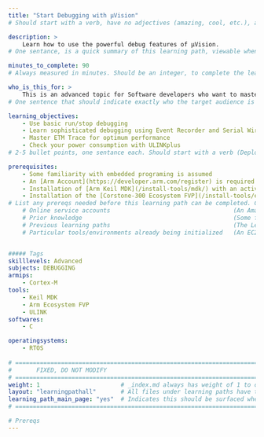 ```yaml
---
title: "Start Debugging with µVision"
# Should start with a verb, have no adjectives (amazing, cool, etc.), and be as concise as possible.

description: >
    Learn how to use the powerful debug features of µVision.
# One sentance, is a quick summary of this learning path, viewable when searching through all learning paths. 

minutes_to_complete: 90
# Always measured in minutes. Should be an integer, to complete the learning path (not just read it).

who_is_this_for: >
    This is an advanced topic for Software developers who want to master embedded microcontroller debugging using µVision.
# One sentence that should indicate exactly who the target audience is (developers in X industries using Y tools/software for Z use-case).

learning_objectives: 
    - Use basic run/stop debugging
    - Learn sophisticated debugging using Event Recorder and Serial Wire Viewer
    - Master ETM Trace for optimum performance
    - Check your power consumption with ULINKplus
# 2-5 bullet points, one sentance each. Should start with a verb (Deploy, Measure) and indicate the value of the objective if possible.

prerequisites:
    - Some familiarity with embedded programing is assumed
    - An [Arm Account](https://developer.arm.com/register) is required
    - Installation of [Arm Keil MDK](/install-tools/mdk/) with an active MDK-Community license
    - Installation of the [Corstone-300 Ecosystem FVP](/install-tools/ecosystem_fvp/)
# List any prereqs needed before this learning path can be completed. Can include:
    # Online service accounts                                   (An Amazon Web Services account)
    # Prior knowledge                                           (Some familiarity with embedded programing)
    # Previous learning paths                                   (The Learning Path: Getting Started with Arm Virtual Hardware)
    # Particular tools/environments already being initialized   (An EC2 instance with AVH installed)


##### Tags
skilllevels: Advanced
subjects: DEBUGGING
armips:
    - Cortex-M
tools:
    - Keil MDK
    - Arm Ecosystem FVP
    - ULINK
softwares:
    - C

operatingsystems:
    - RTOS
    
# ================================================================================
#       FIXED, DO NOT MODIFY
# ================================================================================
weight: 1                       # _index.md always has weight of 1 to order correctly
layout: "learningpathall"       # All files under learning paths have this same wrapper
learning_path_main_page: "yes"  # Indicates this should be surfaced when looking for related content. Only set for _index.md of learning path content.
# ================================================================================

# Prereqs
---
```


